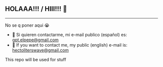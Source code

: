 ## HOLAAA!!! / HIII!!! 👋

____________________
No se q poner aqui 😭
- 🌱 Si quieren contactarme, mi e-mail publico (español) es: gpt.elpepe@gmail.com
- 🗽 If you want to contact me, my public (english) e-mail is: hectoliterswave@gmail.com

This repo will be used for stuff
